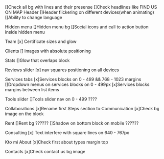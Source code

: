 <!-- TODO ======================================== -->
[]Check all bg with lines and their presense
[]Check headlines like FIND US ON MAP
Header
[]Header flickering on different devices(when animating)
[]Ability to change language

Hidden menu
[]Hidden menu bg
[]Social icons and call to action button inside hidden menu

Team
[x] Certificate sizes and glow

Clients
[] images with absolute positioning

Stats
[]Glow that overlaps block

Reviews slider
[x] nav squares positioning on all devices

Services tabs
[x]Services blocks on 0 - 499 && 768 - 1023 margins
[]Dropdown menus on services blocks on 0 - 499px
[x]Services blocks margins between list items

Tools slider
[]Tools slider nav on 0 - 499 ????

Collaborations
[x]Rename first Steps section to Communication
[x]Check bg image on the block

Rent
[]Rent bg ??????
[]Shadow on bottom block on mobile ??????

Consulting
[x] Text interfere with square lines on 640 - 767px

Kto mi About
[x]Check first about types margin top

Contacts
[x]Check contact us bg image
